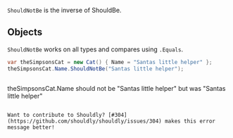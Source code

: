 `ShouldNotBe` is the inverse of ShouldBe.

## Objects
`ShouldNotBe` works on all types and compares using `.Equals`.

``` csharp
var theSimpsonsCat = new Cat() { Name = "Santas little helper" };
theSimpsonsCat.Name.ShouldNotBe("Santas little helper");
```
> ```
theSimpsonsCat.Name
    should not be
"Santas little helper"
    but was
"Santas little helper"
```

Want to contribute to Shouldly? [#304](https://github.com/shouldly/shouldly/issues/304) makes this error message better!
